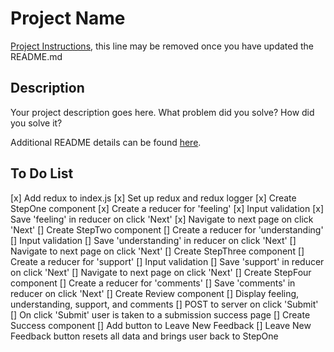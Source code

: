 # Project Name

[Project Instructions](./INSTRUCTIONS.md), this line may be removed once you have updated the README.md

## Description

Your project description goes here. What problem did you solve? How did you solve it?

Additional README details can be found [here](https://github.com/PrimeAcademy/readme-template/blob/master/README.md).


## To Do List

[x] Add redux to index.js
[x] Set up redux and redux logger
[x] Create StepOne component
    [x] Create a reducer for 'feeling'
    [x] Input validation
    [x] Save 'feeling' in reducer on click 'Next'
    [x] Navigate to next page on click 'Next'
[] Create StepTwo component
    [] Create a reducer for 'understanding'
    [] Input validation
    [] Save 'understanding' in reducer on click 'Next'
    [] Navigate to next page on click 'Next'
[] Create StepThree component
    [] Create a reducer for 'support'
    [] Input validation
    [] Save 'support' in reducer on click 'Next'
    [] Navigate to next page on click 'Next'
[] Create StepFour component
    [] Create a reducer for 'comments'
    [] Save 'comments' in reducer on click 'Next'
[] Create Review component
    [] Display feeling, understanding, support, and comments
    [] POST to server on click 'Submit'
    [] On click 'Submit' user is taken to a submission success page
[] Create Success component
    [] Add button to Leave New Feedback
    [] Leave New Feedback button resets all data and brings user back to StepOne